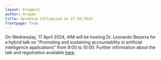 ```yaml
---
layout: blogpost
author: mruppe
title: Upcoming Colloquium on 17.04.2024 
frontpage: True
---
```


On Wednesday, 17 April 2024, AIM will be hosting Dr. Leonardo Bezerra for a hybrid talk on "Promoting and sustaining accountability in artificial intelligence applications" from 9:00 to 10:00. Further information about the talk and registration available <a href="{{ site.baseurl }}/events/2024/AIM-Talk-1704/">here</a>. 